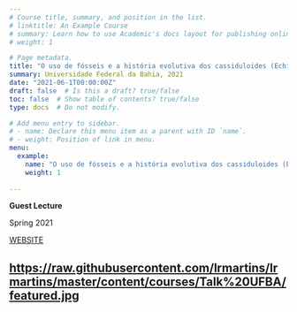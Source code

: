 ```yaml
---
# Course title, summary, and position in the list.
# linktitle: An Example Course
# summary: Learn how to use Academic's docs layout for publishing online courses, software documentation, and tutorials.
# weight: 1

# Page metadata.
title: "O uso de fósseis e a história evolutiva dos cassiduloides (Echinoidea) e evolução do anel calcário em Dendrochirotida( Holothuroidea)"
summary: Universidade Federal da Bahia, 2021
date: "2021-06-1T00:00:00Z"
draft: false  # Is this a draft? true/false
toc: false  # Show table of contents? true/false
type: docs  # Do not modify.

# Add menu entry to sidebar.
# - name: Declare this menu item as a parent with ID `name`.
# - weight: Position of link in menu.
menu:
  example:
    name: "O uso de fósseis e a história evolutiva dos cassiduloides (Echinoidea) e evolução do anel calcário em Dendrochirotida( Holothuroidea)"
    weight: 1
    
---
```


**Guest Lecture**

Spring 2021

[WEBSITE](https://biologia.ufba.br/)

https://raw.githubusercontent.com/lrmartins/lrmartins/master/content/courses/Talk%20UFBA/featured.jpg
---
